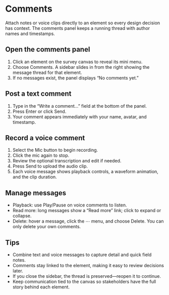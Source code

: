 # Comments
Attach notes or voice clips directly to an element so every design decision has context. The comments panel keeps a running thread with author names and timestamps.

## Open the comments panel
1. Click an element on the survey canvas to reveal its mini menu.
2. Choose Comments. A sidebar slides in from the right showing the message thread for that element.
3. If no messages exist, the panel displays “No comments yet.”

## Post a text comment
1. Type in the “Write a comment…” field at the bottom of the panel.
2. Press Enter or click Send.
3. Your comment appears immediately with your name, avatar, and timestamp.

## Record a voice comment
1. Select the Mic button to begin recording.
2. Click the mic again to stop.
3. Review the optional transcription and edit if needed.
4. Press Send to upload the audio clip.
5. Each voice message shows playback controls, a waveform animation, and the clip duration.

## Manage messages
- Playback: use Play/Pause on voice comments to listen.
- Read more: long messages show a “Read more” link; click to expand or collapse.
- Delete: hover a message, click the ⋯ menu, and choose Delete. You can only delete your own comments.

## Tips
- Combine text and voice messages to capture detail and quick field notes.
- Comments stay linked to the element, making it easy to review decisions later.
- If you close the sidebar, the thread is preserved—reopen it to continue.
- Keep communication tied to the canvas so stakeholders have the full story behind each element.

